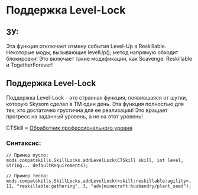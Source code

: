 # Поддержка Level-Lock

## ЗУ:

Эта функция отключает отмену события Level-Up в Reskillable. Некоторые моды, вызывающие levelUp(); метод напрямую обходит блокировки! Это включает такие модификации, как Scavenge: Reskillable и TogetherForever!

## Поддержка Level-Lock

Поддержка Level-Lock - это странная функция, появившаяся от шутки, которую Skysom сделал в ТМ один день. Эта функция полностью для тех, кто достаточно грустична для ее реализации! Это вращает прогресс на заданный уровень, а не на этот уровень!

CTSkill = [Обработчик профессионального уровня](/Mods/CompatSkills/Supports/Reskillable/BracketHandlers/)

### Синтаксис:

    // Пример пусто:
    mods.compatskills.SkillLocks.addLevelLock(CTSkill skill, int level, String... defaultRequirements);
    
    // Пример теста:
    mods.compatskills.SkillLocks.addLevelLock(<skill:reskillable:agility>, 11, "reskillable:gathering", 3, "adv|minecraft:husbandry/plant_seed");